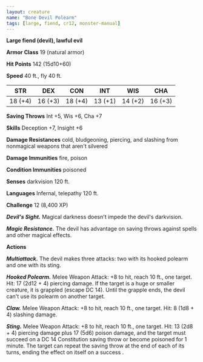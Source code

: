 ```yaml
---
layout: creature
name: "Bone Devil Polearm"
tags: [large, fiend, cr12, monster-manual]
---
```


**Large fiend (devil), lawful evil**

**Armor Class** 19 (natural armor)

**Hit Points** 142 (15d10+60)

**Speed** 40 ft., fly 40 ft.

|   STR   |   DEX   |   CON   |   INT   |   WIS   |   CHA   |
|:-----:|:-----:|:-----:|:-----:|:-----:|:-----:|
| 18 (+4) | 16 (+3) | 18 (+4) | 13 (+1) | 14 (+2) | 16 (+3) |

**Saving Throws** Int +5, Wis +6, Cha +7

**Skills** Deception +7, Insight +6

**Damage Resistances** cold, bludgeoning, piercing, and slashing from nonmagical weapons that aren't silvered

**Damage Immunities** fire, poison

**Condition Immunities** poisoned

**Senses** darkvision 120 ft.

**Languages** Infernal, telepathy 120 ft.

**Challenge** 12 (8,400 XP)

***Devil's Sight.*** Magical darkness doesn't impede the devil's darkvision.

***Magic Resistance.*** The devil has advantage on saving throws against spells and other magical effects.

**Actions**

***Multiattack.*** The devil makes three attacks: two with its hooked polearm and one with its sting.

***Hooked Polearm.*** Melee Weapon Attack: +8 to hit, reach 10 ft., one target. Hit: 17 (2d12 + 4) piercing damage. If the target is a huge or smaller creature, it is grappled (escape DC 14). Until the grapple ends, the devil can't use its polearm on another target.

***Claw.*** Melee Weapon Attack: +8 to hit, reach 10 ft., one target. Hit: 8 (1d8 + 4) slashing damage.

***Sting.*** Melee Weapon Attack: +8 to hit, reach 10 ft., one target. Hit: 13 (2d8 + 4) piercing damage plus 17 (5d6) poison damage, and the target must succeed on a DC 14 Constitution saving throw or become poisoned for 1 minute. The target can repeat the saving throw at the end of each of its turns, ending the effect on itself on a success .

